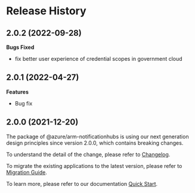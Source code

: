 # Release History

## 2.0.2 (2022-09-28)

**Bugs Fixed**

  -  fix better user experience of credential scopes in government cloud

## 2.0.1 (2022-04-27)

**Features**

  - Bug fix

## 2.0.0 (2021-12-20)

The package of @azure/arm-notificationhubs is using our next generation design principles since version 2.0.0, which contains breaking changes.

To understand the detail of the change, please refer to [Changelog](https://aka.ms/js-track2-changelog).

To migrate the existing applications to the latest version, please refer to [Migration Guide](https://aka.ms/js-track2-migration-guide).

To learn more, please refer to our documentation [Quick Start](https://aka.ms/js-track2-quickstart).
